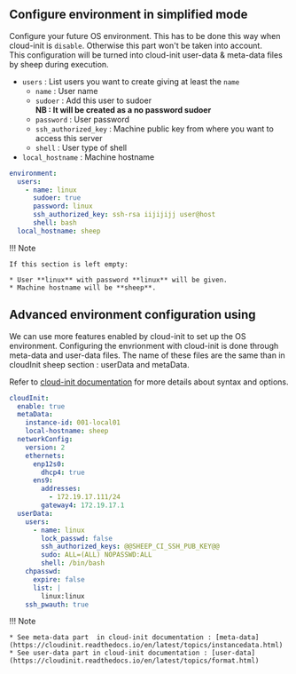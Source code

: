 ## Configure environment in simplified mode

Configure your future OS environment.
This has to be done this way when cloud-init is `disable`. Otherwise this part won't be taken into account.   
This configuration will be turned into cloud-init user-data & meta-data files by sheep during execution.


* `users` : List users you want to create giving at least the   `name`
   * `name` : User name
   * `sudoer` : Add this user to sudoer   
     **NB : It will be created as a no password sudoer**
   * `password` : User password
   * `ssh_authorized_key` : Machine public key from where you want to access this server
   * `shell` : User type of shell
* `local_hostname` : Machine hostname

```yaml
environment:
  users:
    - name: linux
      sudoer: true
      password: linux
      ssh_authorized_key: ssh-rsa iijijijj user@host
      shell: bash
  local_hostname: sheep

```

!!! Note
    
    If this section is left empty:
    
    * User **linux** with password **linux** will be given.
    * Machine hostname will be **sheep**.

## Advanced environment configuration using

We can use more features enabled by cloud-init to set up the OS environment.
Configuring the envrionment with cloud-init is done through meta-data and user-data files. 
The name of these files are the same than in cloudInit sheep section : userData and metaData.   

Refer to [cloud-init documentation](https://cloudinit.readthedocs.io/en/latest/#) for more details about syntax and options.

```yaml
cloudInit:
  enable: true
  metaData:
    instance-id: 001-local01
    local-hostname: sheep
  networkConfig:
    version: 2
    ethernets:
      enp12s0:
        dhcp4: true
      ens9:
        addresses:
          - 172.19.17.111/24
        gateway4: 172.19.17.1
  userData:
    users:
      - name: linux
        lock_passwd: false
        ssh_authorized_keys: @@SHEEP_CI_SSH_PUB_KEY@@
        sudo: ALL=(ALL) NOPASSWD:ALL
        shell: /bin/bash
    chpasswd:
      expire: false
      list: |
        linux:linux
    ssh_pwauth: true

```
!!! Note
    
    * See meta-data part  in cloud-init documentation : [meta-data](https://cloudinit.readthedocs.io/en/latest/topics/instancedata.html)
    * See user-data part in cloud-init documentation : [user-data](https://cloudinit.readthedocs.io/en/latest/topics/format.html)